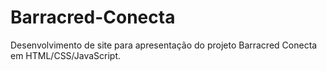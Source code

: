 # Barracred-Conecta
Desenvolvimento de site para apresentação do projeto Barracred Conecta em HTML/CSS/JavaScript.
